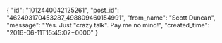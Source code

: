  {
   "id": "1012440042125261",
   "post_id": "462493170453287_498809460154991",
   "from_name": "Scott Duncan",
   "message": "Yes. Just \"crazy talk\". Pay me no mind!",
   "created_time": "2016-06-11T15:45:02+0000"
 }
